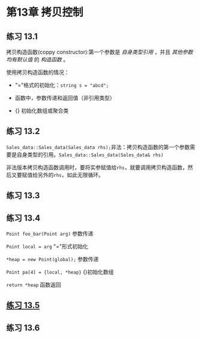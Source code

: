 # 第13章 拷贝控制

## 练习 13.1

拷贝构造函数(coppy constructor):第一个参数是 *自身类型引用* ，并且 *其他参数均有默认值* 的 *构造函数* 。

使用拷贝构造函数的情况：

* "="格式的初始化：`string s = "abcd";`

* 函数中，参数传递和返回值（非引用类型）

* {} 初始化数组或聚合类

## 练习 13.2

`Sales_data::Sales_data(Sales_data rhs);`非法：拷贝构造函数的第一个参数需要是自身类型的引用。`Sales_data::Sales_data(Sales_data& rhs)`

非法版本拷贝构造函数调用时，要将实参赋值给`rhs`，就要调用拷贝构造函数，然后又要赋值给另外的`rhs`，如此无限循环。

## 练习 13.3

## 练习 13.4

`Point foo_bar(Point arg)` 参数传递

`Point local = arg` "="形式初始化

`*heap = new Point(global);` 参数传递

`Point pa[4] = {local, *heap}` {}初始化数组

`return *heap` 函数返回

## [练习 13.5](ex13_05.h)

## 练习 13.6